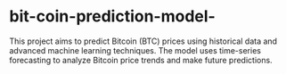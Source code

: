 # bit-coin-prediction-model-
This project aims to predict Bitcoin (BTC) prices using historical data and advanced machine learning techniques. The model uses time-series forecasting to analyze Bitcoin price trends and make future predictions.
